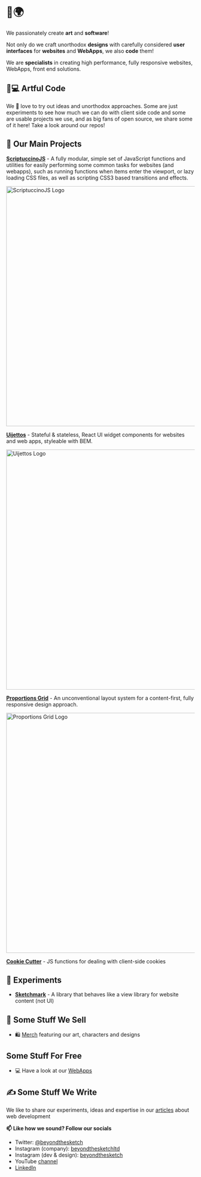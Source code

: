 # 👋🌍

We passionately create **art** and **software**!

Not only do we craft unorthodox **designs** with carefully considered **user interfaces** for **websites** and **WebApps**, we also **code** them!

We are **specialists** in creating high performance, fully responsive websites, WebApps, front end solutions.

## 🎨💻 Artful Code

We 🧡 love to try out ideas and unorthodox approaches. Some are just experiments to see how much we can do with client side code and some are usable projects we use, and as big fans of open source, we share some of it here! Take a look around our repos!

## 🔭 Our Main Projects

**[ScriptuccinoJS](https://github.com/beyondthesketch/ScriptuccinoJS)** - A fully modular, simple set of JavaScript functions and utilities for easily performing some common tasks for websites (and webapps), such as running functions when items enter the viewport, or lazy loading CSS files, as well as scripting CSS3 based transitions and effects.

<img src="https://repository-images.githubusercontent.com/152841548/cf513380-2d8f-11ea-89e4-93f6d975ceab" alt="ScriptuccinoJS Logo" width="640">

**[Uijettos](https://github.com/beyondthesketch/uijettos)** - Stateful & stateless, React UI widget components for websites and web apps, styleable with BEM.

<img src="https://repository-images.githubusercontent.com/166536857/0fcbbf00-0f51-11ea-8e25-91d554b3d64b" alt="Uijettos Logo" width="640">

**[Proportions Grid](https://github.com/beyondthesketch/proportions-grid)** - An unconventional layout system for a content-first, fully responsive design approach.

<img src="https://repository-images.githubusercontent.com/259334277/03384d07-290c-4a06-a197-5322b4e23f4e" alt="Proportions Grid Logo" width="640">

**[Cookie Cutter](https://github.com/beyondthesketch/cookie-cutter)** - JS functions for dealing with client-side cookies

## 🧪 Experiments
- **[Sketchmark](https://github.com/beyondthesketch/sketchmark)** - A library that behaves like a view library for website content (not UI)

## 👕 Some Stuff We Sell

- 🛍 [Merch](https://shop.spreadshirt.co.uk/beyondthesketch) featuring our art, characters and designs

## Some Stuff For Free

- 💻 Have a look at our [WebApps](https://www.beyondthesketch.com/webapps)

## ✍️ Some Stuff We Write

We like to share our experiments, ideas and expertise in our [articles](https://www.beyondthesketch.com/developer#articles) about web development

**📫 Like how we sound? Follow our socials**
- Twitter: [@beyondthesketch](https://twitter.com/beyondthesketch)
- Instagram (company): [beyondthesketchltd](https://www.instagram.com/beyondthesketchltd/)
- Instagram (dev & design): [beyondthesketch](https://www.instagram.com/beyondthesketch/)
- YouTube [channel](https://www.youtube.com/channel/UCYd_CTychF9kxYToaAWPiPQ)
- [LinkedIn](https://www.linkedin.com/company/beyond-the-sketch)
